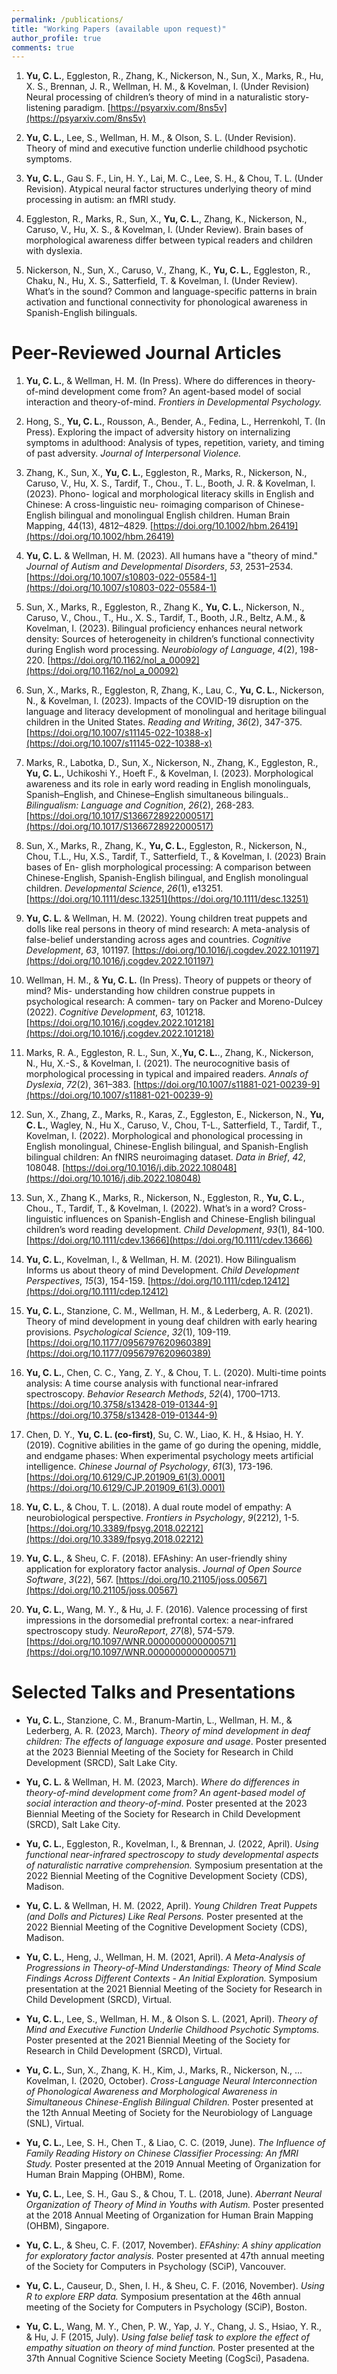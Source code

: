 ```yaml
---
permalink: /publications/
title: "Working Papers (available upon request)"
author_profile: true
comments: true
---
```

1. **Yu, C. L.**, Eggleston, R., Zhang, K., Nickerson, N., Sun, X., Marks, R., Hu, X. S., Brennan, J. R., Wellman, H. M., & Kovelman, I. (Under Revision) Neural processing of children’s theory of mind in a naturalistic story-listening paradigm. [https://psyarxiv.com/8ns5v](https://psyarxiv.com/8ns5v)

1. **Yu, C. L.**, Lee, S., Wellman, H. M., & Olson, S. L. (Under Revision). Theory of mind and executive function underlie childhood psychotic symptoms.

1. **Yu, C. L.**, Gau S. F., Lin, H. Y., Lai, M. C., Lee, S. H., & Chou, T. L. (Under Revision). Atypical neural factor structures underlying theory of mind processing in autism: an fMRI study.

1. Eggleston, R., Marks, R., Sun, X., **Yu, C. L.**, Zhang, K., Nickerson, N., Caruso, V., Hu, X. S., & Kovelman, I. (Under Review). Brain bases of morphological awareness differ between typical readers and children with dyslexia.

1. Nickerson, N., Sun, X., Caruso, V., Zhang, K., **Yu, C. L.**, Eggleston, R., Chaku, N., Hu, X. S., Satterfield, T. & Kovelman, I. (Under Review). What’s in the sound? Common and language-specific patterns in brain activation and functional connectivity for phonological awareness in Spanish-English bilinguals.

Peer-Reviewed Journal Articles
=====
1. **Yu, C. L.**, & Wellman, H. M. (In Press). Where do differences in theory-of-mind development come from? An agent-based model of social interaction and theory-of-mind. *Frontiers in Developmental Psychology.*

1. Hong, S., **Yu, C. L.**, Rousson, A., Bender, A., Fedina, L., Herrenkohl, T. (In Press). Exploring the impact of adversity history on internalizing symptoms in adulthood: Analysis of types, repetition, variety, and timing of past adversity. *Journal of Interpersonal Violence.*

1. Zhang, K., Sun, X., **Yu, C. L.**, Eggleston, R., Marks, R., Nickerson, N., Caruso, V., Hu, X. S., Tardif, T., Chou., T. L., Booth, J. R. & Kovelman, I. (2023). Phono- logical and morphological literacy skills in English and Chinese: A cross-linguistic neu- roimaging comparison of Chinese-English bilingual and monolingual English children. Human Brain Mapping, 44(13), 4812–4829. [https://doi.org/10.1002/hbm.26419](https://doi.org/10.1002/hbm.26419)

1. **Yu, C. L.** & Wellman, H. M. (2023). All humans have a "theory of mind." *Journal of Autism and Developmental Disorders*, *53*, 2531–2534. [https://doi.org/10.1007/s10803-022-05584-1](https://doi.org/10.1007/s10803-022-05584-1)

1. Sun, X., Marks, R., Eggleston, R., Zhang K., **Yu, C. L.**, Nickerson, N., Caruso, V., Chou., T., Hu., X. S., Tardif, T., Booth, J.R., Beltz, A.M., & Kovelman, I. (2023). Bilingual proficiency enhances neural network density: Sources of heterogeneity in children’s functional connectivity during English word processing. *Neurobiology of Language*, *4*(2), 198-220. [https://doi.org/10.1162/nol_a_00092](https://doi.org/10.1162/nol_a_00092)

1. Sun, X., Marks, R., Eggleston, R, Zhang, K., Lau, C., **Yu, C. L.**, Nickerson, N., & Kovelman, I. (2023). Impacts of the COVID-19 disruption on the language and literacy development of monolingual and heritage bilingual children in the United States. *Reading and Writing*, *36*(2), 347-375. [https://doi.org/10.1007/s11145-022-10388-x](https://doi.org/10.1007/s11145-022-10388-x)

1. Marks, R., Labotka, D., Sun, X., Nickerson, N., Zhang, K., Eggleston, R., **Yu, C. L.**, Uchikoshi Y., Hoeft F., & Kovelman, I. (2023). Morphological awareness and its role in early word reading in English monolinguals, Spanish–English, and Chinese–English simultaneous bilinguals.. *Bilingualism: Language and Cognition*, *26*(2), 268-283. [https://doi.org/10.1017/S1366728922000517](https://doi.org/10.1017/S1366728922000517)

1. Sun, X., Marks, R., Zhang, K., **Yu, C. L.**, Eggleston, R., Nickerson, N., Chou, T.L., Hu, X.S., Tardif, T., Satterfield, T., & Kovelman, I. (2023) Brain bases of En- glish morphological processing: A comparison between Chinese-English, Spanish-English bilingual, and English monolingual children. *Developmental Science*, *26*(1), e13251. [https://doi.org/10.1111/desc.13251](https://doi.org/10.1111/desc.13251)

1. **Yu, C. L.** & Wellman, H. M. (2022). Young children treat puppets and dolls like real persons in theory of mind research: A meta-analysis of false-belief understanding across ages and countries. *Cognitive Development*, *63*, 101197. [https://doi.org/10.1016/j.cogdev.2022.101197](https://doi.org/10.1016/j.cogdev.2022.101197)

1. Wellman, H. M., & **Yu, C. L.** (In Press). Theory of puppets or theory of mind? Mis- understanding how children construe puppets in psychological research: A commen- tary on Packer and Moreno-Dulcey (2022). *Cognitive Development*, *63*, 101218. [https://doi.org/10.1016/j.cogdev.2022.101218](https://doi.org/10.1016/j.cogdev.2022.101218)

1. Marks, R. A., Eggleston, R. L., Sun, X.,**Yu, C. L.**., Zhang, K., Nickerson, N., Hu, X.-S., & Kovelman, I. (2021). The neurocognitive basis of morphological processing in typical and impaired readers. *Annals of Dyslexia*, *72*(2), 361–383. [https://doi.org/10.1007/s11881-021-00239-9](https://doi.org/10.1007/s11881-021-00239-9)

1. Sun, X., Zhang, Z., Marks, R., Karas, Z., Eggleston, E., Nickerson, N., **Yu, C. L.**, Wagley, N., Hu X., Caruso, V., Chou, T-L., Satterfield, T., Tardif, T., Kovelman, I. (2022). Morphological and phonological processing in English monolingual, Chinese-English bilingual, and Spanish-English bilingual children: An fNIRS neuroimaging dataset. *Data in Brief*, *42*, 108048.  [https://doi.org/10.1016/j.dib.2022.108048](https://doi.org/10.1016/j.dib.2022.108048)

1. Sun, X., Zhang K., Marks, R., Nickerson, N., Eggleston, R., **Yu, C. L.**, Chou., T., Tardif, T., & Kovelman, I. (2022). What’s in a word? Cross-linguistic influences on Spanish-English and Chinese-English bilingual children’s word reading development. *Child Development*, *93*(1), 84-100. [https://doi.org/10.1111/cdev.13666](https://doi.org/10.1111/cdev.13666)

1. **Yu, C. L.**, Kovelman, I., & Wellman, H. M. (2021). How Bilingualism Informs us about theory of mind Development. *Child Development Perspectives*, *15*(3), 154-159. [https://doi.org/10.1111/cdep.12412](https://doi.org/10.1111/cdep.12412)

1. **Yu, C. L.**, Stanzione, C. M., Wellman, H. M., & Lederberg, A. R. (2021). Theory of mind development in young deaf children with early hearing provisions. *Psychological Science*, *32*(1), 109-119. [https://doi.org/10.1177/0956797620960389](https://doi.org/10.1177/0956797620960389)

1. **Yu, C. L.**, Chen, C. C., Yang, Z. Y., & Chou, T. L. (2020). Multi-time points analysis: A time course analysis with functional near-infrared spectroscopy. *Behavior Research Methods*, *52*(4), 1700–1713. [https://doi.org/10.3758/s13428-019-01344-9](https://doi.org/10.3758/s13428-019-01344-9)

1. Chen, D. Y., **Yu, C. L. (co-first)**, Su, C. W., Liao, K. H., & Hsiao, H. Y. (2019). Cognitive abilities in the game of go during the opening, middle, and endgame phases: When experimental psychology meets artificial intelligence. *Chinese Journal of Psychology*, *61*(3), 173-196. [https://doi.org/10.6129/CJP.201909_61(3).0001](https://doi.org/10.6129/CJP.201909_61(3).0001)

1. **Yu, C. L.**, & Chou, T. L. (2018). A dual route model of empathy: A neurobiological perspective. *Frontiers in Psychology*, *9*(2212), 1-5. [https://doi.org/10.3389/fpsyg.2018.02212](https://doi.org/10.3389/fpsyg.2018.02212)

1. **Yu, C. L.**, & Sheu, C. F. (2018). EFAshiny: An user-friendly shiny application for exploratory factor analysis. *Journal of Open Source Software*, *3*(22), 567. [https://doi.org/10.21105/joss.00567](https://doi.org/10.21105/joss.00567)

1. **Yu, C. L.**, Wang, M. Y., & Hu, J. F. (2016). Valence processing of first impressions in the dorsomedial prefrontal cortex: a near-infrared spectroscopy study. *NeuroReport*, *27*(8), 574-579. [https://doi.org/10.1097/WNR.0000000000000571](https://doi.org/10.1097/WNR.0000000000000571)

Selected Talks and Presentations
=====

- **Yu, C. L.**, Stanzione, C. M., Branum-Martin, L., Wellman, H. M., & Lederberg, A. R. (2023, March). *Theory of mind development in deaf children: The effects of language exposure and usage*. Poster presented at the 2023 Biennial Meeting of the Society for Research in Child Development (SRCD), Salt Lake City.

- **Yu, C. L.** & Wellman, H. M.  (2023, March). *Where do differences in theory-of-mind development come from? An agent-based model of social interaction and theory-of-mind*. Poster presented at the 2023 Biennial Meeting of the Society for Research in Child Development (SRCD), Salt Lake City.

- **Yu, C. L.**, Eggleston, R., Kovelman, I., & Brennan, J. (2022, April). *Using functional near-infrared spectroscopy to study developmental aspects of naturalistic narrative comprehension.* Symposium presentation at the 2022 Biennial Meeting of the Cognitive Development Society (CDS), Madison.

- **Yu, C. L.** & Wellman, H. M. (2022, April). *Young Children Treat Puppets (and Dolls and Pictures) Like Real Persons.* Poster presented at the 2022 Biennial Meeting of the Cognitive Development Society (CDS), Madison.

- **Yu, C. L.**, Heng, J., Wellman, H. M. (2021, April). *A Meta-Analysis of Progressions in Theory-of-Mind Understandings: Theory of Mind Scale Findings Across Different Contexts - An Initial Exploration.* Symposium presentation at the 2021 Biennial Meeting of the Society for Research in Child Development (SRCD), Virtual.

- **Yu, C. L.**, Lee, S., Wellman, H. M., & Olson S. L. (2021, April). *Theory of Mind and Executive Function Underlie Childhood Psychotic Symptoms.* Poster presented at the 2021 Biennial Meeting of the Society for Research in Child Development (SRCD), Virtual.

- **Yu, C. L.**, Sun, X., Zhang, K. H., Kim, J., Marks, R., Nickerson, N., … Kovelman, I. (2020, October). *Cross-Language Neural Interconnection of Phonological Awareness and Morphological Awareness in Simultaneous Chinese-English Bilingual Children.* Poster presented at the 12th Annual Meeting of Society for the Neurobiology of Language (SNL), Virtual.

- **Yu, C. L.**, Lee, S. H., Chen T., & Liao, C. C. (2019, June). *The Influence of Family Reading History on Chinese Classifier Processing: An fMRI Study.* Poster presented at the 2019 Annual Meeting of Organization for Human Brain Mapping (OHBM), Rome.

- **Yu, C. L.**, Lee, S. H., Gau S., & Chou, T. L. (2018, June). *Aberrant Neural Organization of Theory of Mind in Youths with Autism.* Poster presented at the 2018 Annual Meeting of Organization for Human Brain Mapping (OHBM), Singapore.

- **Yu, C. L.**, & Sheu, C. F. (2017, November). *EFAshiny: A shiny application for exploratory factor analysis.* Poster presented at 47th annual meeting of the Society for Computers in Psychology (SCiP), Vancouver.

- **Yu, C. L.**, Causeur, D., Shen, I. H., & Sheu, C. F. (2016, November). *Using R to explore ERP data.* Symposium presentation at the 46th annual meeting of the Society for Computers in Psychology (SCiP), Boston.

- **Yu, C. L.**, Wang, M. Y., Chen, P. W., Yap, J. Y., Chang, J. S., Hsiao, Y. R., & Hu, J. F (2015, July). *Using false belief task to explore the effect of empathy situation on theory of mind function.* Poster presented at the 37th Annual Cognitive Science Society Meeting (CogSci), Pasadena.
